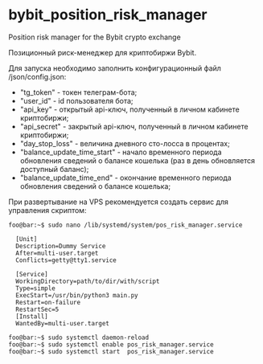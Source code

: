 # bybit_position_risk_manager
Position risk manager for the Bybit crypto exchange


Позиционный риск-менеджер для криптобиржи Bybit.

Для запуска необходимо заполнить конфигурационный файл /json/config.json: <br>

* "tg_token"                  - токен телеграм-бота;
* "user_id"                   - id пользователя бота;
* "api_key"                   - открытый api-ключ, полученный в личном кабинете криптобиржи;
* "api_secret"                - закрытый api-ключ, полученный в личном кабинете криптобиржи;
* "day_stop_loss"             - величина дневного сто-лосса в процентах;
* "balance_update_time_start" - начало временного периода обновления сведений о балансе кошелька (раз в день обновляется доступный баланс);
* "balance_update_time_end"   - окончание временного периода обновления сведений о балансе кошелька;

При развертывание на VPS рекомендуется создать сервис для управления скриптом: <br>
```console
foo@bar:~$ sudo nano /lib/systemd/system/pos_risk_manager.service
```

```
  [Unit]
  Description=Dummy Service
  After=multi-user.target
  Conflicts=getty@tty1.service
  
  [Service]
  WorkingDirectory=path/to/dir/with/script
  Type=simple
  ExecStart=/usr/bin/python3 main.py
  Restart=on-failure
  RestartSec=5
  [Install]
  WantedBy=multi-user.target

```
```console
foo@bar:~$ sudo systemctl daemon-reload
foo@bar:~$ sudo systemctl enable pos_risk_manager.service
foo@bar:~$ sudo systemctl start  pos_risk_manager.service
```
